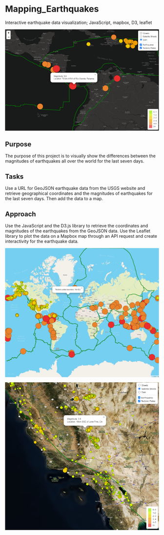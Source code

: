 # Mapping_Earthquakes
Interactive earthquake data visualization;  JavaScript, mapbox, D3, leaflet

![map3.png](https://github.com/jburs/Mapping_Earthquakes/blob/master/images/map3.PNG)

## Purpose
The purpose of this project is to visually show the differences between the magnitudes of earthquakes all over the world for the last seven days.

## Tasks
Use a URL for GeoJSON earthquake data from the USGS website and retrieve geographical coordinates and the magnitudes of earthquakes for the last seven days. Then add the data to a map.

## Approach
Use the JavaScript and the D3.js library to retrieve the coordinates and magnitudes of the earthquakes from the GeoJSON data.
Use the Leaflet library to plot the data on a Mapbox map through an API request and create interactivity for the earthquake data.

![map1.png](https://github.com/jburs/Mapping_Earthquakes/blob/master/images/map1.PNG)

![map2.png](https://github.com/jburs/Mapping_Earthquakes/blob/master/images/map2.PNG)
